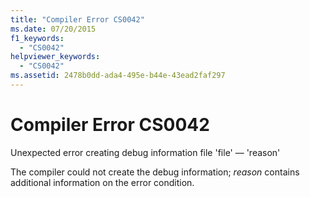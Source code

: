 ```yaml
---
title: "Compiler Error CS0042"
ms.date: 07/20/2015
f1_keywords: 
  - "CS0042"
helpviewer_keywords: 
  - "CS0042"
ms.assetid: 2478b0dd-ada4-495e-b44e-43ead2faf297
---
```

# Compiler Error CS0042
Unexpected error creating debug information file 'file' — 'reason'  
  
 The compiler could not create the debug information; *reason* contains additional information on the error condition.
